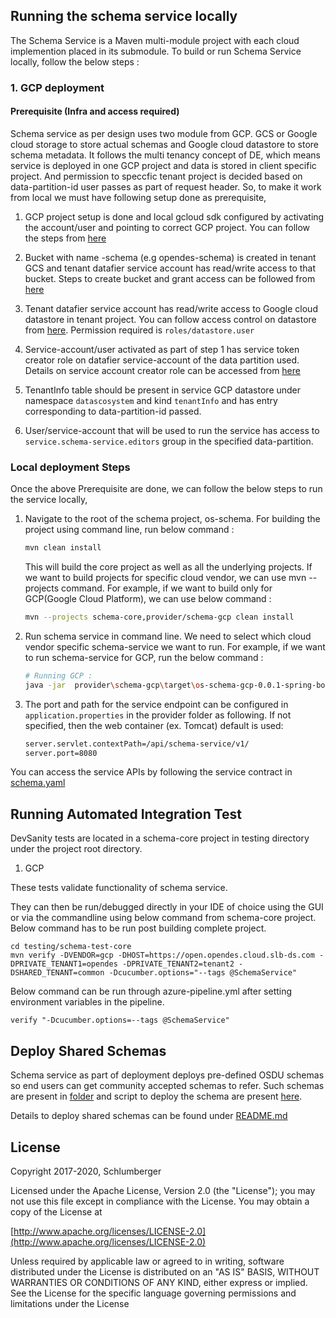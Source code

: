 ## Running the schema service locally

The Schema Service is a Maven multi-module project with each cloud implemention placed in its submodule. To build or run Schema Service locally, follow the below steps :

### 1. GCP deployment

#### Prerequisite (Infra and access required) 

Schema service as per design uses two module from GCP. GCS or Google cloud storage to store actual schemas and Google cloud datastore to store schema metadata. It follows the multi tenancy 
concept of DE, which means service is deployed in one GCP project and data is stored in client specific project. And permission to speccfic tenant project is decided based on data-partition-id user passes
as part of request header. So, to make it work from local we must have following setup done as prerequisite,

1. GCP project setup is done and local gcloud sdk configured by activating the account/user and pointing to correct GCP project. You can follow the steps from [here](https://cloud.google.com/deployment-manager/docs/step-by-step-guide/installation-and-setup)

2. Bucket with name <project-id>-schema (e.g opendes-schema) is created in tenant GCS and tenant datafier service account has read/write access to that bucket. Steps to create bucket and grant access can be followed from [here](https://cloud.google.com/storage/docs/creating-buckets)

3. Tenant datafier service account has read/write access to Google cloud datastore in tenant project. You can follow access control on datastore from [here](https://cloud.google.com/datastore/docs/access/iam). Permission required is ```roles/datastore.user```

4. Service-account/user activated as part of step 1 has service token creator role on datafier service-account of the data partition used. Details on service account creator role can be accessed from [here](https://cloud.google.com/iam/docs/service-accounts#the_service_account_token_creator_role)

5. TenantInfo table should be present in service GCP datastore under namespace ```datascosystem``` and kind ```tenantInfo``` and has entry corresponding to data-partition-id passed. 

6. User/service-account that will be used to run the service has access to ```service.schema-service.editors``` group in the specified data-partition.

### Local deployment Steps

Once the above Prerequisite are done, we can follow the below steps to run the service locally,

1. Navigate to the root of the schema project, os-schema. For building the project using command line, run below command :
    ```bash
    mvn clean install
    ```
    This will build the core project as well as all the underlying projects. If we want  to build projects for specific cloud vendor, we can use mvn --projects command. For example, if we want to build only for GCP(Google Cloud Platform), we can use below command :
    ```bash
    mvn --projects schema-core,provider/schema-gcp clean install
    ```
2. Run schema service in command line. We need to select which cloud vendor specific schema-service we want to run. For example, if we want to run schema-service for GCP, run the below command : 
    ```bash 
    # Running GCP : 
    java -jar  provider\schema-gcp\target\os-schema-gcp-0.0.1-spring-boot.jar
3. The port and path for the service endpoint can be configured in ```application.properties``` in the provider folder as following. If not specified, then  the web container (ex. Tomcat) default is used: 
    ```bash
    server.servlet.contextPath=/api/schema-service/v1/
    server.port=8080
    ```

You can access the service APIs by following the service contract in [schema.yaml](https://dev.azure.com/slb-des-ext-collaboration/open-data-ecosystem/_git/os-schema?path=%2Fdocs%2Fapi%2Fschema.yaml) 

## Running Automated Integration Test
DevSanity tests are located in a schema-core project in testing directory under the project root directory.

1. GCP

These tests validate functionality of schema service. 

They can then be run/debugged directly in your IDE of choice using the GUI or via the commandline using below command from schema-core project.
Below command has to be run post building complete project.
    

    cd testing/schema-test-core
    mvn verify -DVENDOR=gcp -DHOST=https://open.opendes.cloud.slb-ds.com -DPRIVATE_TENANT1=opendes -DPRIVATE_TENANT2=tenant2 -DSHARED_TENANT=common -Dcucumber.options="--tags @SchemaService"
    
Below command can be run through azure-pipeline.yml after setting environment variables in the pipeline.

	verify "-Dcucumber.options=--tags @SchemaService"
	
## Deploy Shared Schemas
Schema service as part of deployment deploys pre-defined OSDU schemas so end users can get community accepted schemas to refer. Such schemas are present in [folder](https://dev.azure.com/slb-des-ext-collaboration/open-data-ecosystem/_git/os-schema?path=%2Fdeployments%2Fshared-schemas%2Fosdu) and script to deploy the schema are present [here](https://dev.azure.com/slb-des-ext-collaboration/open-data-ecosystem/_git/os-schema?path=%2Fdeployments%2Fscripts). 

Details to deploy shared schemas can be found under [README.md](deployments/shared-schemas/README.md)
    


## License
Copyright 2017-2020, Schlumberger

Licensed under the Apache License, Version 2.0 (the "License");
you may not use this file except in compliance with the License.
You may obtain a copy of the License at 

[http://www.apache.org/licenses/LICENSE-2.0](http://www.apache.org/licenses/LICENSE-2.0)

Unless required by applicable law or agreed to in writing, software
distributed under the License is distributed on an "AS IS" BASIS,
WITHOUT WARRANTIES OR CONDITIONS OF ANY KIND, either express or implied.
See the License for the specific language governing permissions and
limitations under the License